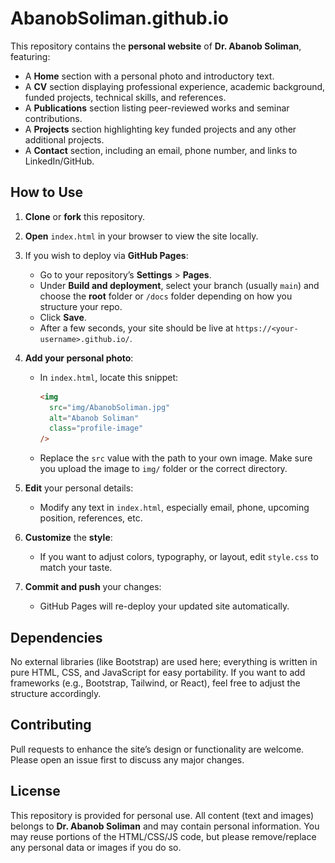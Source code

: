 # AbanobSoliman.github.io

This repository contains the **personal website** of **Dr. Abanob Soliman**, featuring:

- A **Home** section with a personal photo and introductory text.  
- A **CV** section displaying professional experience, academic background, funded projects, technical skills, and references.  
- A **Publications** section listing peer-reviewed works and seminar contributions.  
- A **Projects** section highlighting key funded projects and any other additional projects.  
- A **Contact** section, including an email, phone number, and links to LinkedIn/GitHub.

## How to Use

1. **Clone** or **fork** this repository.

2. **Open** `index.html` in your browser to view the site locally.

3. If you wish to deploy via **GitHub Pages**:
   - Go to your repository’s **Settings** > **Pages**.
   - Under **Build and deployment**, select your branch (usually `main`) and choose the **root** folder or `/docs` folder depending on how you structure your repo.
   - Click **Save**.  
   - After a few seconds, your site should be live at `https://<your-username>.github.io/`.

4. **Add your personal photo**:
   - In `index.html`, locate this snippet:
     ```html
     <img 
       src="img/AbanobSoliman.jpg" 
       alt="Abanob Soliman" 
       class="profile-image" 
     />
     ```
   - Replace the `src` value with the path to your own image. Make sure you upload the image to `img/` folder or the correct directory.

5. **Edit** your personal details:
   - Modify any text in `index.html`, especially email, phone, upcoming position, references, etc.

6. **Customize** the **style**:
   - If you want to adjust colors, typography, or layout, edit `style.css` to match your taste.

7. **Commit and push** your changes:
   - GitHub Pages will re-deploy your updated site automatically.

## Dependencies

No external libraries (like Bootstrap) are used here; everything is written in pure HTML, CSS, and JavaScript for easy portability. If you want to add frameworks (e.g., Bootstrap, Tailwind, or React), feel free to adjust the structure accordingly.

## Contributing

Pull requests to enhance the site’s design or functionality are welcome. Please open an issue first to discuss any major changes.

## License

This repository is provided for personal use. All content (text and images) belongs to **Dr. Abanob Soliman** and may contain personal information. You may reuse portions of the HTML/CSS/JS code, but please remove/replace any personal data or images if you do so.
